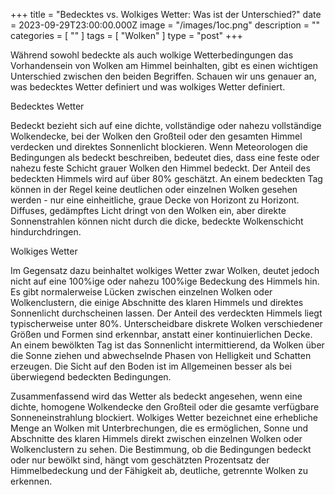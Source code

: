 +++
title = "Bedecktes vs. Wolkiges Wetter: Was ist der Unterschied?"
date = 2023-09-29T23:00:00.000Z
image = "/images/1oc.png"
description = ""
categories = [ "" ]
tags = [ "Wolken" ]
type = "post"
+++

Während sowohl bedeckte als auch wolkige Wetterbedingungen das Vorhandensein von Wolken am Himmel beinhalten, gibt es einen wichtigen Unterschied zwischen den beiden Begriffen. Schauen wir uns genauer an, was bedecktes Wetter definiert und was wolkiges Wetter definiert.

Bedecktes Wetter

Bedeckt bezieht sich auf eine dichte, vollständige oder nahezu vollständige Wolkendecke, bei der Wolken den Großteil oder den gesamten Himmel verdecken und direktes Sonnenlicht blockieren. Wenn Meteorologen die Bedingungen als bedeckt beschreiben, bedeutet dies, dass eine feste oder nahezu feste Schicht grauer Wolken den Himmel bedeckt. Der Anteil des bedeckten Himmels wird auf über 80% geschätzt. An einem bedeckten Tag können in der Regel keine deutlichen oder einzelnen Wolken gesehen werden - nur eine einheitliche, graue Decke von Horizont zu Horizont. Diffuses, gedämpftes Licht dringt von den Wolken ein, aber direkte Sonnenstrahlen können nicht durch die dicke, bedeckte Wolkenschicht hindurchdringen.

Wolkiges Wetter

Im Gegensatz dazu beinhaltet wolkiges Wetter zwar Wolken, deutet jedoch nicht auf eine 100%ige oder nahezu 100%ige Bedeckung des Himmels hin. Es gibt normalerweise Lücken zwischen einzelnen Wolken oder Wolkenclustern, die einige Abschnitte des klaren Himmels und direktes Sonnenlicht durchscheinen lassen. Der Anteil des verdeckten Himmels liegt typischerweise unter 80%. Unterscheidbare diskrete Wolken verschiedener Größen und Formen sind erkennbar, anstatt einer kontinuierlichen Decke. An einem bewölkten Tag ist das Sonnenlicht intermittierend, da Wolken über die Sonne ziehen und abwechselnde Phasen von Helligkeit und Schatten erzeugen. Die Sicht auf den Boden ist im Allgemeinen besser als bei überwiegend bedeckten Bedingungen.

Zusammenfassend wird das Wetter als bedeckt angesehen, wenn eine dichte, homogene Wolkendecke den Großteil oder die gesamte verfügbare Sonneneinstrahlung blockiert. Wolkiges Wetter bezeichnet eine erhebliche Menge an Wolken mit Unterbrechungen, die es ermöglichen, Sonne und Abschnitte des klaren Himmels direkt zwischen einzelnen Wolken oder Wolkenclustern zu sehen. Die Bestimmung, ob die Bedingungen bedeckt oder nur bewölkt sind, hängt vom geschätzten Prozentsatz der Himmelbedeckung und der Fähigkeit ab, deutliche, getrennte Wolken zu erkennen.
